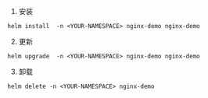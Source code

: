 1. 安装
```shell
helm install  -n <YOUR-NAMESPACE> nginx-demo nginx-demo 
```

2. 更新
```shell
helm upgrade  -n <YOUR-NAMESPACE> nginx-demo nginx-demo 
```

3. 卸载
```shell
helm delete -n <YOUR-NAMESPACE> nginx-demo 
```

